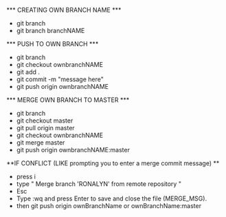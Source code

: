 
*** CREATING OWN BRANCH NAME ***
* git branch
* git branch branchNAME

*** PUSH TO OWN BRANCH ***
* git branch
* git checkout ownbranchNAME
* git add .
* git commit -m "message here"
* git push origin ownbranchNAME

*** MERGE OWN BRANCH TO MASTER ***
* git branch
* git checkout master
* git pull origin master
* git checkout ownbranchNAME
* git merge master
* git push origin ownbranchNAME:master

**IF CONFLICT (LIKE prompting you to enter a merge commit message) **

* press i
* type " Merge branch 'RONALYN' from remote repository "
* Esc
* Type :wq and press Enter to save and close the file (MERGE_MSG).
* then git push origin ownBranchName or ownBranchName:master


